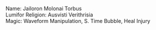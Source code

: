 Name: Jailoron Molonai Torbus  
Lumifor
Religion: Ausvisti Verithrisia  
Magic: Waveform Manipulation, S. Time Bubble, Heal Injury